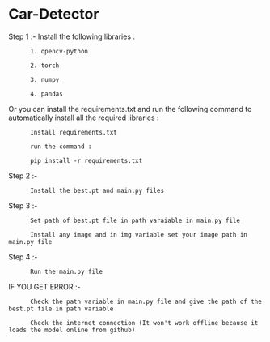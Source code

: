 # Car-Detector
Step 1 :- Install the following libraries :

          1. opencv-python
          
          2. torch
          
          3. numpy

          4. pandas
          
Or you can install the requirements.txt and run the following command to automatically install all the required libraries :

          Install requirements.txt
          
          run the command : 
          
          pip install -r requirements.txt
          
Step 2 :- 

          Install the best.pt and main.py files

Step 3 :- 

          Set path of best.pt file in path varaiable in main.py file
          
          Install any image and in img variable set your image path in main.py file

Step 4 :-

          Run the main.py file

IF YOU GET ERROR :-

          Check the path variable in main.py file and give the path of the best.pt file in path variable

          Check the internet connection (It won't work offline because it loads the model online from github)
